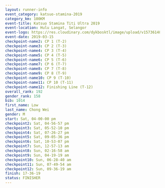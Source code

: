 ```yaml
--- 
layout: runner-info 
event_category: katsuo-stamina-2019 
category_km: 100KM 
event-title: Katsuo Stamina Titi Ultra 2019 
event-location: Hulu Langat, Selangor 
event-logo: https://res.cloudinary.com/dykbosktl/image/upload/v1573614825/Logo/Logo_p7ft6n.png 
event-date: 2019-03-15 
checkpoint-name2: CP 1 (T-2) 
checkpoint-name3: CP 2 (T-3) 
checkpoint-name4: CP 3 (T-4) 
checkpoint-name5: CP 4 (T-5) 
checkpoint-name6: CP 5 (T-6) 
checkpoint-name7: CP 6 (T-7) 
checkpoint-name8: CP 7 (T-8) 
checkpoint-name9: CP 8 (T-9) 
checkpoint-name10: CP 9 (T-10) 
checkpoint-name11: CP 10 (T-11) 
checkpoint-name12: Finishing Line (T-12) 
overall_rank: 192
gender_rank: 158
bib: 1014
first_name: Low
last_name: Chong Wei
gender: M
start: Sat, 04-00-00 pm
checkpoint2: Sat, 04-56-57 pm
checkpoint3: Sat, 05-52-10 pm
checkpoint4: Sat, 07-26-27 pm
checkpoint5: Sat, 09-05-36 pm
checkpoint6: Sat, 10-53-07 pm
checkpoint7: Sun, 12-57-13 am
checkpoint8: Sun, 02-16-58 am
checkpoint9: Sun, 04-19-19 am
checkpoint10: Sun, 06-28-40 am
checkpoint11: Sun, 07-49-54 am
checkpoint12: Sun, 09-36-19 am
finish: 17-36-19
status: FINISHER
--- 
```

